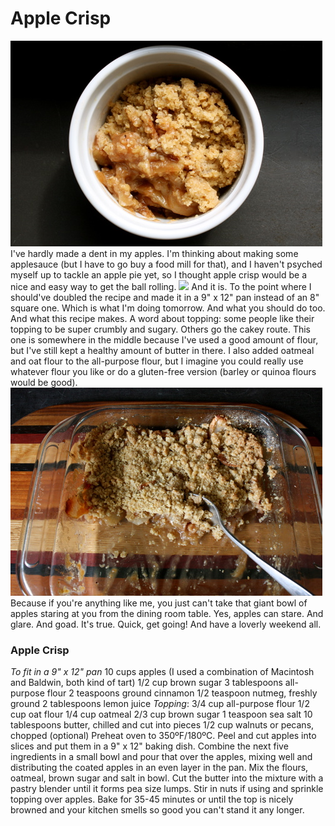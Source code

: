 
# Apple Crisp

![](images/2011/09/applecrisp.jpg) I've hardly made a dent in my apples. I'm thinking about making some applesauce (but I have to go buy a food mill for that), and I haven't psyched myself up to tackle an apple pie yet, so I thought apple crisp would be a nice and easy way to get the ball rolling. ![](http://www.whiskitgood.com/wp-content/uploads/2011/09/apple-picking.jpg) And it is. To the point where I should've doubled the recipe and made it in a 9" x 12" pan instead of an 8" square one. Which is what I'm doing tomorrow. And what you should do too. And what this recipe makes. A word about topping: some people like their topping to be super crumbly and sugary. Others go the cakey route. This one is somewhere in the middle because I've used a good amount of flour, but I've still kept a healthy amount of butter in there. I also added oatmeal and oat flour to the all-purpose flour, but I imagine you could really use whatever flour you like or do a gluten-free version (barley or quinoa flours would be good). ![](images/2011/09/applecrsip-pan.jpg) Because if you're anything like me, you just can't take that giant bowl of apples staring at you from the dining room table. Yes, apples can stare. And glare. And goad. It's true. Quick, get going! And have a loverly weekend all.

### Apple Crisp

_To fit in a 9" x 12" pan_ 10 cups apples (I used a combination of Macintosh and Baldwin, both kind of tart) 1/2 cup brown sugar 3 tablespoons all-purpose flour 2 teaspoons ground cinnamon 1/2 teaspoon nutmeg, freshly ground 2 tablespoons lemon juice _Topping_: 3/4 cup all-purpose flour 1/2 cup oat flour 1/4 cup oatmeal 2/3 cup brown sugar 1 teaspoon sea salt 10 tablespoons butter, chilled and cut into pieces 1/2 cup walnuts or pecans, chopped (optional) Preheat oven to 350ºF/180ºC. Peel and cut apples into slices and put them in a 9" x 12" baking dish. Combine the next five ingredients in a small bowl and pour that over the apples, mixing well and distributing the coated apples in an even layer in the pan. Mix the flours, oatmeal, brown sugar and salt in bowl. Cut the butter into the mixture with a pastry blender until it forms pea size lumps. Stir in nuts if using and sprinkle topping over apples. Bake for 35-45 minutes or until the top is nicely browned and your kitchen smells so good you can't stand it any longer.
